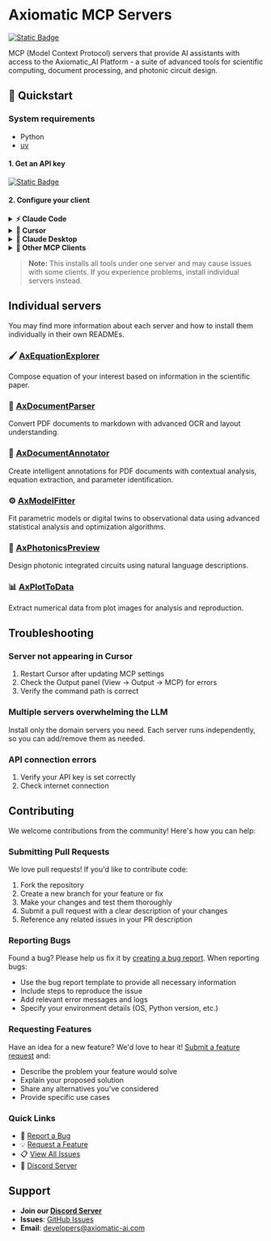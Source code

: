 # Axiomatic MCP Servers

[![Static Badge](https://img.shields.io/badge/Join%20Discord-6EB700?style=flat)](https://discord.gg/KKU97ZR5)

MCP (Model Context Protocol) servers that provide AI assistants with access to the Axiomatic_AI Platform - a suite of advanced tools for scientific computing, document processing, and photonic circuit design.

## 🚀 Quickstart

### System requirements

- Python
- [uv](https://docs.astral.sh/uv/getting-started/installation/)

#### 1. Get an API key

[![Static Badge](https://img.shields.io/badge/Get%20your%20API%20key-6EB700?style=flat)](https://docs.google.com/forms/d/e/1FAIpQLSfScbqRpgx3ZzkCmfVjKs8YogWDshOZW9p-LVXrWzIXjcHKrQ/viewform)

#### 2. Configure your client

<details>
<summary><strong>⚡ Claude Code</strong></summary>

```bash
claude mcp add axiomatic-mcp --command "uvx --from axiomatic-mcp all" --env AXIOMATIC_API_KEY=your-api-key-here
```

</details>

<details>
<summary><strong>🔷 Cursor</strong></summary>

[![Install MCP Server](https://cursor.com/deeplink/mcp-install-dark.svg)](https://cursor.com/en/install-mcp?name=axiomatic-mcp&config=eyJjb21tYW5kIjoidXZ4IC0tZnJvbSBheGlvbWF0aWMtbWNwIGFsbCIsImVudiI6eyJBWElPTUFUSUNfQVBJX0tFWSI6InlvdXItYXBpLWtleS1oZXJlIn19)

</details>

<details>
<summary><strong>🤖 Claude Desktop</strong></summary>

1. Open Claude Desktop settings → Developer → Edit MCP config
2. Add this configuration:

```json
{
  "mcpServers": {
    "axiomatic-mcp": {
      "command": "uvx",
      "args": ["--from", "axiomatic-mcp", "all"],
      "env": {
        "AXIOMATIC_API_KEY": "your-api-key-here"
      }
    }
  }
}
```

3. Restart Claude Desktop

</details>

<details>
<summary><strong>🌊 Other MCP Clients</strong></summary>

Use this server configuration:

```json
{
  "command": "uvx",
  "args": ["--from", "axiomatic-mcp", "all"],
  "env": {
    "AXIOMATIC_API_KEY": "your-api-key-here"
  }
}
```

</details>

> **Note:** This installs all tools under one server and may cause issues with some clients. If you experience problems, install individual servers instead.

## Individual servers

You may find more information about each server and how to install them individually in their own READMEs.

### 🖌️ [AxEquationExplorer](https://github.com/Axiomatic-AI/ax-mcp/tree/main/axiomatic_mcp/servers/equations/)

Compose equation of your interest based on information in the scientific paper.

### 📄 [AxDocumentParser](https://github.com/Axiomatic-AI/ax-mcp/tree/main/axiomatic_mcp/servers/documents/)

Convert PDF documents to markdown with advanced OCR and layout understanding.

### 📝 [AxDocumentAnnotator](https://github.com/Axiomatic-AI/ax-mcp/tree/main/axiomatic_mcp/servers/annotations/)

Create intelligent annotations for PDF documents with contextual analysis, equation extraction, and parameter identification.

### ⚙️ [AxModelFitter](https://github.com/Axiomatic-AI/ax-mcp/tree/main/axiomatic_mcp/servers/axmodelfitter/)

Fit parametric models or digital twins to observational data using advanced statistical analysis and optimization algorithms.

### 🔬 [AxPhotonicsPreview](https://github.com/Axiomatic-AI/ax-mcp/tree/main/axiomatic_mcp/servers/pic/)

Design photonic integrated circuits using natural language descriptions.

### 📊 [AxPlotToData](https://github.com/Axiomatic-AI/ax-mcp/tree/main/axiomatic_mcp/servers/plots/)

Extract numerical data from plot images for analysis and reproduction.

## Troubleshooting

### Server not appearing in Cursor

1. Restart Cursor after updating MCP settings
2. Check the Output panel (View → Output → MCP) for errors
3. Verify the command path is correct

### Multiple servers overwhelming the LLM

Install only the domain servers you need. Each server runs independently, so you can add/remove them as needed.

### API connection errors

1. Verify your API key is set correctly
2. Check internet connection

## Contributing

We welcome contributions from the community! Here's how you can help:

### Submitting Pull Requests

We love pull requests! If you'd like to contribute code:

1. Fork the repository
2. Create a new branch for your feature or fix
3. Make your changes and test them thoroughly
4. Submit a pull request with a clear description of your changes
5. Reference any related issues in your PR description

### Reporting Bugs

Found a bug? Please help us fix it by [creating a bug report](https://github.com/Axiomatic-AI/ax-mcp/issues/new?template=bug_report.md). When reporting bugs:

- Use the bug report template to provide all necessary information
- Include steps to reproduce the issue
- Add relevant error messages and logs
- Specify your environment details (OS, Python version, etc.)

### Requesting Features

Have an idea for a new feature? We'd love to hear it! [Submit a feature request](https://github.com/Axiomatic-AI/ax-mcp/issues/new?template=feature_request.md) and:

- Describe the problem your feature would solve
- Explain your proposed solution
- Share any alternatives you've considered
- Provide specific use cases

### Quick Links

- 🐛 [Report a Bug](https://github.com/Axiomatic-AI/ax-mcp/issues/new?template=bug_report.md)
- 💡 [Request a Feature](https://github.com/Axiomatic-AI/ax-mcp/issues/new?template=feature_request.md)
- 📋 [View All Issues](https://github.com/Axiomatic-AI/ax-mcp/issues)
- 💬 [Discord Server](https://discord.gg/KKU97ZR5)

## Support

- **Join our [Discord Server](https://discord.gg/KKU97ZR5)**
- **Issues**: [GitHub Issues](https://github.com/Axiomatic-AI/ax-mcp/issues)
- **Email**: developers@axiomatic-ai.com
